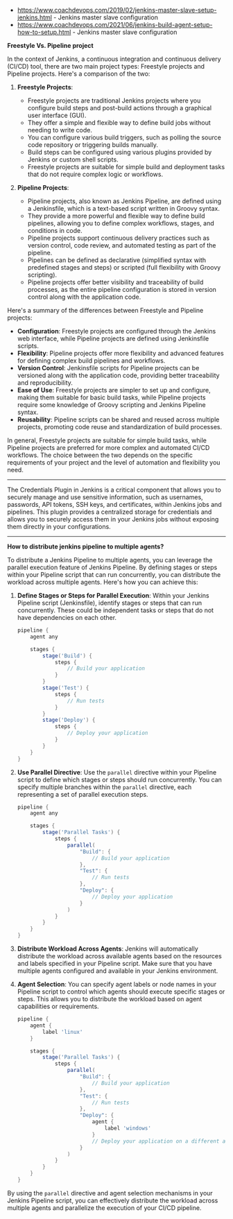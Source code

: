 - https://www.coachdevops.com/2019/02/jenkins-master-slave-setup-jenkins.html - Jenkins master slave configuration
- https://www.coachdevops.com/2021/06/jenkins-build-agent-setup-how-to-setup.html - Jenkins master slave configuration




**Freestyle Vs. Pipeline project**

In the context of Jenkins, a continuous integration and continuous delivery (CI/CD) tool, there are two main project types: Freestyle projects and Pipeline projects. Here's a comparison of the two:

1. **Freestyle Projects**:
   - Freestyle projects are traditional Jenkins projects where you configure build steps and post-build actions through a graphical user interface (GUI).
   - They offer a simple and flexible way to define build jobs without needing to write code.
   - You can configure various build triggers, such as polling the source code repository or triggering builds manually.
   - Build steps can be configured using various plugins provided by Jenkins or custom shell scripts.
   - Freestyle projects are suitable for simple build and deployment tasks that do not require complex logic or workflows.

2. **Pipeline Projects**:
   - Pipeline projects, also known as Jenkins Pipeline, are defined using a Jenkinsfile, which is a text-based script written in Groovy syntax.
   - They provide a more powerful and flexible way to define build pipelines, allowing you to define complex workflows, stages, and conditions in code.
   - Pipeline projects support continuous delivery practices such as version control, code review, and automated testing as part of the pipeline.
   - Pipelines can be defined as declarative (simplified syntax with predefined stages and steps) or scripted (full flexibility with Groovy scripting).
   - Pipeline projects offer better visibility and traceability of build processes, as the entire pipeline configuration is stored in version control along with the application code.

Here's a summary of the differences between Freestyle and Pipeline projects:

- **Configuration**: Freestyle projects are configured through the Jenkins web interface, while Pipeline projects are defined using Jenkinsfile scripts.
- **Flexibility**: Pipeline projects offer more flexibility and advanced features for defining complex build pipelines and workflows.
- **Version Control**: Jenkinsfile scripts for Pipeline projects can be versioned along with the application code, providing better traceability and reproducibility.
- **Ease of Use**: Freestyle projects are simpler to set up and configure, making them suitable for basic build tasks, while Pipeline projects require some knowledge of Groovy scripting and Jenkins Pipeline syntax.
- **Reusability**: Pipeline scripts can be shared and reused across multiple projects, promoting code reuse and standardization of build processes.

In general, Freestyle projects are suitable for simple build tasks, while Pipeline projects are preferred for more complex and automated CI/CD workflows. The choice between the two depends on the specific requirements of your project and the level of automation and flexibility you need.


--------------------------------------------------------------------------------------------------------------------------------------------------------------------------------------

The Credentials Plugin in Jenkins is a critical component that allows you to securely manage and use sensitive information, such as usernames, passwords, API tokens, SSH keys, and certificates, within Jenkins jobs and pipelines. This plugin provides a centralized storage for credentials and allows you to securely access them in your Jenkins jobs without exposing them directly in your configurations.

---------------------------------------------------------------------------------------------------------------------------------------------------------------------------------------
**How to distribute jenkins pipeline to multiple agents?**

To distribute a Jenkins Pipeline to multiple agents, you can leverage the parallel execution feature of Jenkins Pipeline. By defining stages or steps within your Pipeline script that can run concurrently, you can distribute the workload across multiple agents. Here's how you can achieve this:

1. **Define Stages or Steps for Parallel Execution**:
   Within your Jenkins Pipeline script (Jenkinsfile), identify stages or steps that can run concurrently. These could be independent tasks or steps that do not have dependencies on each other.

   ```groovy
   pipeline {
       agent any

       stages {
           stage('Build') {
               steps {
                   // Build your application
               }
           }
           stage('Test') {
               steps {
                   // Run tests
               }
           }
           stage('Deploy') {
               steps {
                   // Deploy your application
               }
           }
       }
   }
   ```

2. **Use Parallel Directive**:
   Use the `parallel` directive within your Pipeline script to define which stages or steps should run concurrently. You can specify multiple branches within the `parallel` directive, each representing a set of parallel execution steps.

   ```groovy
   pipeline {
       agent any

       stages {
           stage('Parallel Tasks') {
               steps {
                   parallel(
                       "Build": {
                           // Build your application
                       },
                       "Test": {
                           // Run tests
                       },
                       "Deploy": {
                           // Deploy your application
                       }
                   )
               }
           }
       }
   }
   ```

3. **Distribute Workload Across Agents**:
   Jenkins will automatically distribute the workload across available agents based on the resources and labels specified in your Pipeline script. Make sure that you have multiple agents configured and available in your Jenkins environment.

4. **Agent Selection**:
   You can specify agent labels or node names in your Pipeline script to control which agents should execute specific stages or steps. This allows you to distribute the workload based on agent capabilities or requirements.

   ```groovy
   pipeline {
       agent {
           label 'linux'
       }

       stages {
           stage('Parallel Tasks') {
               steps {
                   parallel(
                       "Build": {
                           // Build your application
                       },
                       "Test": {
                           // Run tests
                       },
                       "Deploy": {
                           agent {
                               label 'windows'
                           }
                           // Deploy your application on a different agent
                       }
                   )
               }
           }
       }
   }
   ```

By using the `parallel` directive and agent selection mechanisms in your Jenkins Pipeline script, you can effectively distribute the workload across multiple agents and parallelize the execution of your CI/CD pipeline.
